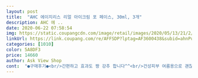 ```yaml
---
layout: post 
title:  "AHC 에이지리스 리얼 아이크림 포 페이스, 30ml, 3개" 
description: AHC 에 ..
date: 2020-06-22 07:58:54 
img: https://static.coupangcdn.com/image/retail/images/2020/05/13/21/2/e33e6d07-c53f-4da0-9d2d-c79a6a045348.jpg 
linkUrl: https://link.coupang.com/re/AFFSDP?lptag=AF3600438&subid=ahnPublicAsk&pageKey=1582110096&itemId=2704696791&vendorItemId=70695009052&traceid=V0-113-2caeb615a942986e 
categories: [1010] 
color: 5A8DF3 
price: 14660 
author: Ask View Shop 
cont:  "●구매후기●<br/>간편하고 효과도 짱 강추 합니다^^<br/>건성피부 여름용으로 괜찮을것같아요<br/>싸게 사서넘 좋네요 ㅋㅋ 두고두고 오래오래 쓰겠습니다 발림도 너무좋아뇨<br/>아이크림 하나로 얼굴 전체 케어<br/>재구매 또 재구매 합니다.<br/><br/>지인소개로 한개써보고 좋아서 구매했어요<br/>" 
---
```

